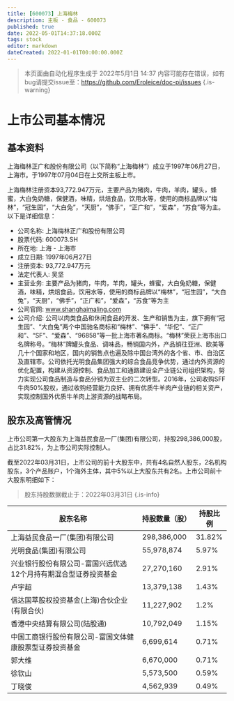 ```yaml
---
title: [600073] 上海梅林
description: 主板 - 食品 - 600073
published: true
date: 2022-05-01T14:37:18.000Z
tags: stock
editor: markdown
dateCreated: 2022-01-01T00:00:00.000Z
---
```


> 本页面由自动化程序生成于 2022年5月1日 14:37
> 内容可能存在错误，如有bug请提交issue至：https://github.com/Eroleice/doc-pi/issues
{.is-warning}

# 上市公司基本情况

## 基本资料

上海梅林正广和股份有限公司（以下简称“上海梅林”）成立于1997年06月27日，上海市。于1997年07月04日在上交所主板上市。

上海梅林注册资本93,772.947万元，主要产品为猪肉，牛肉，羊肉，罐头，蜂蜜，大白兔奶糖，保健酒，味精，烘焙食品，饮用水等，使用的商标品牌以“梅林”，“冠生园”，“大白兔”，“天厨”，“佛手”，“正广和”，“爱森”，“苏食”等为主。以下是详细信息：

- 公司名称: 上海梅林正广和股份有限公司
- 股票代码: 600073.SH
- 所在地: 上海 - 上海市
- 成立日期: 1997年06月27日
- 注册资本: 93,772.947万元
- 法定代表人: 吴坚
- 主营业务: 主要产品为猪肉，牛肉，羊肉，罐头，蜂蜜，大白兔奶糖，保健酒，味精，烘焙食品，饮用水等，使用的商标品牌以“梅林”，“冠生园”，“大白兔”，“天厨”，“佛手”，“正广和”，“爱森”，“苏食”等为主
- 公司官网: www.shanghaimaling.com
- 公司介绍: 公司以肉类食品和休闲食品的开发、生产和销售为主，旗下拥有“冠生园”、“大白兔”两个中国驰名商标和“梅林”、“佛手”、“华佗”、“正广和”、“SF”、“爱森”、“96858”等一批上海市著名商标。“梅林”荣获上海市出口名牌称号。“梅林”牌罐头食品、调味品，畅销国内外，产品销往亚洲、欧美等几十个国家和地区，国内的销售点也遍及除中国台湾外的各个省、市、自治区及直辖市。公司依托光明食品集团强大的综合食品竞争优势，通过内外资源的优化配置，构建从资源控制、食品加工和通路建设全产业链公司组织架构，努力实现公司食品制造与食品分销为双主业的二次转型。2016年，公司收购SFF牛肉50%股权，通过收购经营能力良好、拥有优质牛羊肉产业链的相关资产，实现控制国外优质牛羊肉上游资源的战略布局。


## 股东及高管情况

上市公司第一大股东为上海益民食品一厂(集团)有限公司，持股298,386,000股，占比31.82%，为上市公司实际控制人。

截至2022年03月31日，上市公司的前十大股东中，共有4名自然人股东，2名机构股东，3个产品账户，1个海外主体，其中5%以上大股东共有2名。上市公司前十大股东明细如下：

> 股东持股数据截止于：2022年03月31日
{.is-info}

| 股东名称 | 持股数量（股） | 持股比例 |
| --- | --- | --- |
| 上海益民食品一厂(集团)有限公司 | 298,386,000 | 31.82% |
| 光明食品(集团)有限公司 | 55,978,874 | 5.97% |
| 兴业银行股份有限公司-富国兴远优选12个月持有期混合型证券投资基金 | 27,270,160 | 2.91% |
| 卢宇超 | 13,379,138 | 1.43% |
| 信达国萃股权投资基金(上海)合伙企业(有限合伙) | 11,227,902 | 1.2% |
| 香港中央结算有限公司(陆股通) | 10,792,049 | 1.15% |
| 中国工商银行股份有限公司-富国文体健康股票型证券投资基金 | 6,699,614 | 0.71% |
| 郭大维 | 6,670,000 | 0.71% |
| 徐钦山 | 5,573,500 | 0.59% |
| 丁晓俊 | 4,562,939 | 0.49% |




